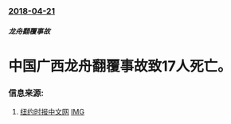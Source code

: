 ### [2018-04-21](/news/2018/04/21/index.md)

##### 龙舟翻覆事故
# 中国广西龙舟翻覆事故致17人死亡。 




### 信息来源:

1. [纽约时报中文网](https://cn.nytimes.com/china/20180423/china-dragon-boat-accident-deaths/?utm_source=tw-nytimeschinese&utm_medium=social&utm_campaign=cur) [IMG](https://static01.nyt.com/images/2018/04/23/business/23china-boat-1/merlin_137131815_d6628adc-7fd0-4273-843c-663f442601c2-articleLarge.jpg)

